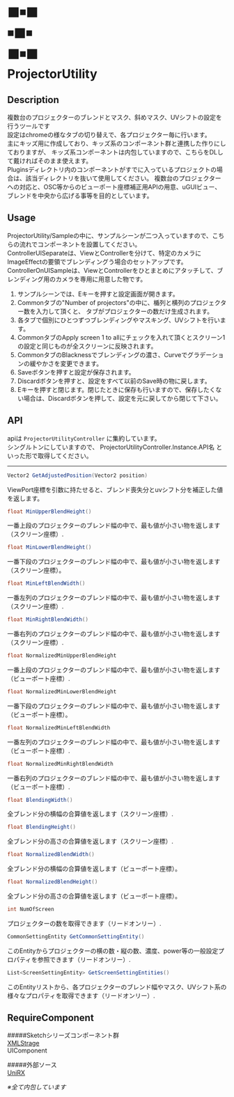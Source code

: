 :black_large_square::black_medium_small_square::black_large_square:  
:black_medium_small_square::black_large_square::black_medium_small_square:  
:black_large_square::black_medium_small_square::black_large_square:  
ProjectorUtility
====


## Description
複数台のプロジェクターのブレンドとマスク、斜めマスク、UVシフトの設定を行うツールです  
設定はchromeの様なタブの切り替えで、各プロジェクター毎に行います。  
主にキッズ用に作成しており、キッズ系のコンポーネント群と連携した作りにしておりますが、
キッズ系コンポーネントは内包していますので、こちらをDLして戴ければそのまま使えます。  
Pluginsディレクトリ内のコンポーネントがすでに入っているプロジェクトの場合は、該当ディレクトリを抜いて使用してください。
複数台のプロジェクターへの対応と、OSC等からのビューポート座標補正用APIの用意、uGUIビュー、ブレンドを中央から広げる事等を目的としています。

## Usage
ProjectorUtility/Sampleの中に、サンプルシーンが二つ入っていますので、こちらの流れでコンポーネントを設置してください。  
ControllerUISeparateは、ViewとControllerを分けて、特定のカメラにImageEffectの要領でブレンディングう場合のセットアップです。  
ControllerOnUISampleは、ViewとControllerをひとまとめにアタッチして、ブレンディング用のカメラを専用に用意した物です。  

1. サンプルシーンでは、Eキーを押すと設定画面が開きます。
1. Commonタブの"Number of projectors"の中に、楯列と横列のプロジェクター数を入力して頂くと、
タブがプロジェクターの数だけ生成されます。
1. 各タブで個別にひとつずつブレンディングやマスキング、UVシフトを行います。
1. CommonタブのApply screen 1 to allにチェックを入れて頂くとスクリーン1の設定と同じものが全スクリーンに反映されます。
1. CommonタブのBlacknessでブレンディングの濃さ、Curveでグラデーションの緩やかさを変更できます。
1. Saveボタンを押すと設定が保存されます。
1. Discardボタンを押すと、設定をすべて以前のSave時の物に戻します。
1. Eキーを押すと閉じます。閉じたときに保存も行いますので、保存したくない場合は、Discardボタンを押して、設定を元に戻してから閉じて下さい。 


## API
apiは
`ProjectorUtilityController` 
に集約しています。  
シングルトンにしていますので、
ProjectorUtilityController.Instance.API名
といった形で取得してください。  
  
***  
```CS
Vector2 GetAdjustedPosition(Vector2 position)
```
ViewPort座標を引数に持たせると、ブレンド喪失分とuvシフト分を補正した値を返します。  
  
  
```CS
float MinUpperBlendHeight()
```
一番上段のプロジェクターのブレンド幅の中で、最も値が小さい物を返します（スクリーン座標）.  
  
  
```CS
float MinLowerBlendHeight()
```
一番下段のプロジェクターのブレンド幅の中で、最も値が小さい物を返します（スクリーン座標）。  
  
  
```CS
float MinLeftBlendWidth()
```
一番左列のプロジェクターのブレンド幅の中で、最も値が小さい物を返します（スクリーン座標）.  
  
  
```CS
float MinRightBlendWidth()
```
一番右列のプロジェクターのブレンド幅の中で、最も値が小さい物を返します（スクリーン座標）.  
  
  
```CS
float NormalizedMinUpperBlendHeight
```
一番上段のプロジェクターのブレンド幅の中で、最も値が小さい物を返します（ビューポート座標）.  
  
  
```CS
float NormalizedMinLowerBlendHeight
```
一番下段のプロジェクターのブレンド幅の中で、最も値が小さい物を返します（ビューポート座標）。  
  
  
```CS
float NormalizedMinLeftBlendWidth
```
一番左列のプロジェクターのブレンド幅の中で、最も値が小さい物を返します（ビューポート座標）.  
  
  
```CS
float NormalizedMinRightBlendWidth
```
一番右列のプロジェクターのブレンド幅の中で、最も値が小さい物を返します（ビューポート座標）.  
  
  
```CS
float BlendingWidth()
```
全ブレンド分の横幅の合算値を返します（スクリーン座標）.  
  
  
```CS
float BlendingHeight()
```
全ブレンド分の高さの合算値を返します（スクリーン座標）.  
  
  
```CS
float NormalizedBlendWidth()
```
全ブレンド分の横幅の合算値を返します（ビューポート座標）。  
  
  
```CS
float NormalizedBlendHeight()
```
全ブレンド分の高さの合算値を返します（ビューポート座標）。  
  
  
```CS
int NumOfScreen
```
プロジェクターの数を取得できます（リードオンリー）.  
  
  
```CS
CommonSettingEntity GetCommonSettingEntity()
```
このEntityからプロジェクターの横の数・縦の数、濃度、power等の一般設定プロパティを参照できます（リードオンリー）.  
  
  
```CS
List<ScreenSettingEntity> GetScreenSettingEntities()
```
このEntityリストから、各プロジェクターのブレンド幅やマスク、UVシフト系の様々なプロパティを取得できます（リードオンリー）.  
  
  
## RequireComponent
#####Sketchシリーズコンポーネント群  
[XMLStrage](http://github.team-lab.local/SketchSeries/XmlStorage)  
UIComponent  

#####外部ソース  
[UniRX](https://github.com/neuecc/UniRx)  
  
*※全て内包しています*  
